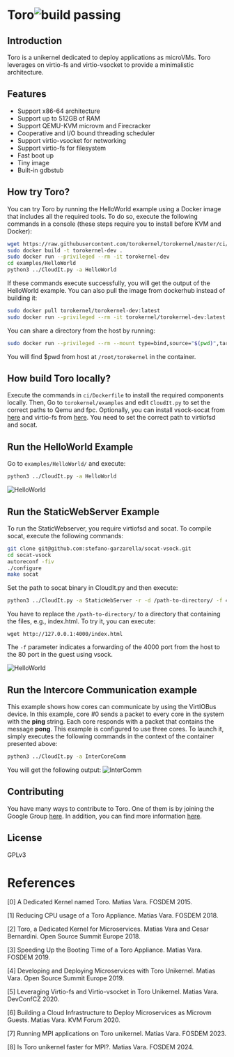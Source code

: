 # Toro![build passing](https://api.travis-ci.org/torokernel/torokernel.svg?branch=master)
## Introduction
Toro is a unikernel dedicated to deploy applications as microVMs. Toro leverages on virtio-fs and virtio-vsocket to provide a minimalistic architecture.

## Features
* Support x86-64 architecture
* Support up to 512GB of RAM
* Support QEMU-KVM microvm and Firecracker
* Cooperative and I/O bound threading scheduler
* Support virtio-vsocket for networking
* Support virtio-fs for filesystem
* Fast boot up
* Tiny image
* Built-in gdbstub

## How try Toro?
You can try Toro by running the HelloWorld example using a Docker image that includes all the required tools. To do so, execute the following commands in a console (these steps require you to install before KVM and Docker):

```bash
wget https://raw.githubusercontent.com/torokernel/torokernel/master/ci/Dockerfile
sudo docker build -t torokernel-dev .
sudo docker run --privileged --rm -it torokernel-dev
cd examples/HelloWorld
python3 ../CloudIt.py -a HelloWorld
```
If these commands execute successfully, you will get the output of the HelloWorld example. 
You can also pull the image from dockerhub instead of building it:
```bash
sudo docker pull torokernel/torokernel-dev:latest
sudo docker run --privileged --rm -it torokernel/torokernel-dev:latest
```
You can share a directory from the host by running:
```bash
sudo docker run --privileged --rm --mount type=bind,source="$(pwd)",target=/root/torokernel -it torokernel/torokernel-dev:latest
```
You will find $pwd from host at `/root/torokernel` in the container.

## How build Toro locally?
Execute the commands in `ci/Dockerfile` to install the required components locally. Then, Go to `torokernel/examples` and edit `CloudIt.py` to set the correct paths to Qemu and fpc. Optionally, you can install vsock-socat from [here](https://github.com/stefano-garzarella/socat-vsock) and virtio-fs from [here](https://gitlab.com/virtio-fs/virtiofsd.git). You need to set the correct path to virtiofsd and socat.

## Run the HelloWorld Example
Go to `examples/HelloWorld/` and execute:
```bash
python3 ../CloudIt.py -a HelloWorld
```
![HelloWorld](https://github.com/torokernel/torokernel/wiki/images/helloworld.gif)

## Run the StaticWebServer Example
To run the StaticWebserver, you require virtiofsd and socat. To compile socat, execute the following commands:
```bash
git clone git@github.com:stefano-garzarella/socat-vsock.git
cd socat-vsock
autoreconf -fiv
./configure
make socat
```
Set the path to socat binary in CloudIt.py and then execute:
```bash
python3 ../CloudIt.py -a StaticWebServer -r -d /path-to-directory/ -f 4000:80
```
You have to replace the `/path-to-directory/` to a directory that containing the files, e.g., index.html. To try it, you can execute:
```
wget http://127.0.0.1:4000/index.html
```
The `-f` parameter indicates a forwarding of the 4000 port from the host to the 80 port in the guest using vsock.

![HelloWorld](https://github.com/torokernel/torokernel/wiki/images/staticwebser.gif)

## Run the Intercore Communication example
This example shows how cores can communicate by using the VirtIOBus device. In this example, core #0 sends a packet to every core in the system with the **ping** string. Each core responds with a packet that contains the message **pong**. This example is configured to use three cores. To launch it, simply executes the following commands in the context of the container presented above:
```bash
python3 ../CloudIt.py -a InterCoreComm
```
You will get the following output:
![InterComm](https://github.com/torokernel/torokernel/wiki/images/intercom.gif)

## Contributing
You have many ways to contribute to Toro. One of them is by joining the Google Group [here](https://groups.google.com/forum/#!forum/torokernel). In addition, you can find more information [here](
https://github.com/MatiasVara/torokernel/wiki/How-to-Contribute).

## License
GPLv3

# References
[0] A Dedicated Kernel named Toro. Matias Vara. FOSDEM 2015.

[1] Reducing CPU usage of a Toro Appliance. Matias Vara. FOSDEM 2018.

[2] Toro, a Dedicated Kernel for Microservices. Matias Vara and Cesar Bernardini. Open Source Summit Europe 2018.

[3] Speeding Up the Booting Time of a Toro Appliance. Matias Vara. FOSDEM 2019.

[4] Developing and Deploying Microservices with Toro Unikernel. Matias Vara. Open Source Summit Europe 2019.

[5] Leveraging Virtio-fs and Virtio-vsocket in Toro Unikernel. Matias Vara. DevConfCZ 2020.

[6] Building a Cloud Infrastructure to Deploy Microservices as Microvm Guests. Matias Vara. KVM Forum 2020.

[7] Running MPI applications on Toro unikernel. Matias Vara. FOSDEM 2023.

[8] Is Toro unikernel faster for MPI?. Matias Vara. FOSDEM 2024.
